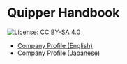 # Quipper Handbook

[![License: CC BY-SA 4.0](https://img.shields.io/badge/License-CC%20BY--SA%204.0-lightgrey.svg)](http://creativecommons.org/licenses/by-sa/4.0/)

- [Company Profile (English)](http://bit.ly/2tvj8en_Quipper_companyprofile_english)
- [Company Profile (Japanese)](http://bit.ly/2GfeABo_Quipper_companyprofile)
